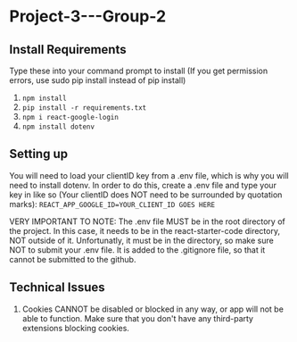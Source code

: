 # Project-3---Group-2

## Install Requirements

Type these into your command prompt to install (If you get permission errors, use sudo pip install instead of pip install)

1. `npm install`
2. `pip install -r requirements.txt`
3. `npm i react-google-login`
4. `npm install dotenv`

## Setting up
You will need to load your clientID key from a .env file, which is why you will need to install dotenv.
In order to do this, create a .env file and type your key in like so (Your clientID does NOT need to be surrounded by quotation marks):
`REACT_APP_GOOGLE_ID=YOUR_CLIENT_ID GOES HERE`

VERY IMPORTANT TO NOTE: The .env file MUST be in the root directory of the project.
In this case, it needs to be in the react-starter-code directory, NOT outside of it.
Unfortunatly, it must be in the directory, so make sure NOT to submit your .env file.
It is added to the .gitignore file, so that it cannot be submitted to the github.


## Technical Issues

1. Cookies CANNOT be disabled or blocked in any way, or app will not be able to function.
Make sure that you don't have any third-party extensions blocking cookies.

